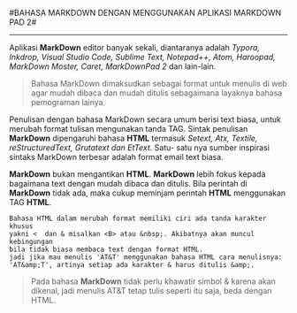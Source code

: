 #BAHASA MARKDOWN DENGAN MENGGUNAKAN APLIKASI MARKDOWN PAD 2#

----------

Aplikasi **MarkDown** editor banyak sekali, diantaranya adalah *Typora, Inkdrop, Visual Studio Code,  Sublime Text, Notepad++, Atom, 
Haroopad, MarkDown Moster, Caret, MarkDownPad 2* dan lain-lain. 

>    Bahasa MarkDown dimaksudkan sebagai format untuk menulis di web agar mudah dibaca dan mudah ditulis sebagaimana layaknya bahasa pemograman lainya. 

Penulisan dengan bahasa MarkDown secara umum berisi text biasa, untuk merubah format tulisan mengunakan tanda TAG.
Sintak penulisan **MarkDown** dipengaruhi bahasa **HTML** termasuk *Setext, Atx, Textile, reStructuredText, Grutatext dan EtText*. Satu-
satu nya sumber inspirasi sintaks MarkDown terbesar adalah format email text biasa.

**MarkDown** bukan mengantikan **HTML**. **MarkDown** lebih fokus kepada bagaimana text dengan mudah dibaca dan ditulis. Bila 
perintah di **MarkDown** tidak ada, maka cukup meminjam perintah **HTML** menggunakan TAG **HTML**.

    Bahasa HTML dalam merubah format memiliki ciri ada tanda karakter khusus
    yakni <  dan & misalkan <B> atau &nbsp;. Akibatnya akan muncul kebingungan
    bila tidak biasa membaca text dengan format HTML.
    jadi jika mau menulis 'AT&T' menggunakan bahasa HTML cara menulisnya:
    'AT&amp;T', artinya setiap ada karakter & harus ditulis &amp;.

>   Pada bahasa **MarkDown** tidak perlu khawatir simbol & karena akan dikenal, jadi menulis AT&T tetap tulis seperti itu saja, beda dengan HTML.
